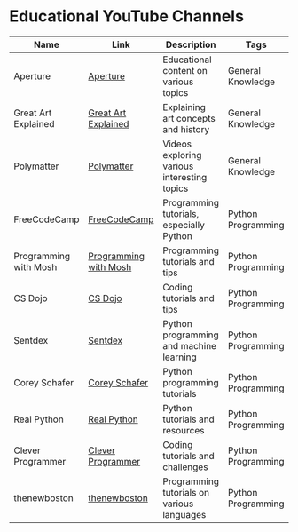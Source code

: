 

# Educational YouTube Channels

| Name                    | Link                                              | Description                                   | Tags                          |
| ----------------------- | ------------------------------------------------- | --------------------------------------------- | ----------------------------- |
| Aperture                | [Aperture](https://www.youtube.com/c/Aperture)    | Educational content on various topics         | General Knowledge             |
| Great Art Explained     | [Great Art Explained](https://www.youtube.com/c/GreatArtExplained) | Explaining art concepts and history | General Knowledge             |
| Polymatter              | [Polymatter](https://www.youtube.com/c/Polymatter) | Videos exploring various interesting topics  | General Knowledge             |
| FreeCodeCamp            | [FreeCodeCamp](https://www.youtube.com/c/Freecodecamp) | Programming tutorials, especially Python     | Python Programming           |
| Programming with Mosh   | [Programming with Mosh](https://www.youtube.com/c/programmingwithmosh) | Programming tutorials and tips    | Python Programming           |
| CS Dojo                 | [CS Dojo](https://www.youtube.com/c/CSDojo)       | Coding tutorials and tips                     | Python Programming           |
| Sentdex                 | [Sentdex](https://www.youtube.com/c/sentdex)      | Python programming and machine learning      | Python Programming           |
| Corey Schafer           | [Corey Schafer](https://www.youtube.com/c/Coreyms) | Python programming tutorials                 | Python Programming           |
| Real Python             | [Real Python](https://www.youtube.com/c/realpython) | Python tutorials and resources                | Python Programming           |
| Clever Programmer       | [Clever Programmer](https://www.youtube.com/c/CleverProgrammer) | Coding tutorials and challenges  | Python Programming           |
| thenewboston            | [thenewboston](https://www.youtube.com/c/thenewboston) | Programming tutorials on various languages   | Python Programming           |
